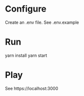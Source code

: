 # Configure
  Create an .env file. See .env.example

# Run
  yarn install
  yarn start

# Play

  See https://localhost:3000

